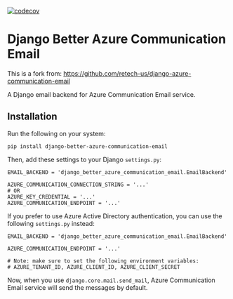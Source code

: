 [![codecov](https://codecov.io/gh/itm8-CDC/django-better-azure-communication-email/graph/badge.svg?token=L167GIRS20)](https://codecov.io/gh/itm8-CDC/django-better-azure-communication-email)

# Django Better Azure Communication Email
This is a fork from: https://github.com/retech-us/django-azure-communication-email

A Django email backend for Azure Communication Email service.

## Installation
Run the following on your system:

    pip install django-better-azure-communication-email

Then, add these settings to your Django `settings.py`:

    EMAIL_BACKEND = 'django_better_azure_communication_email.EmailBackend'

    AZURE_COMMUNICATION_CONNECTION_STRING = '...'
    # OR
    AZURE_KEY_CREDENTIAL = '...'
    AZURE_COMMUNICATION_ENDPOINT = '...'

If you prefer to use Azure Active Directory authentication, you can use the
following `settings.py` instead:

    EMAIL_BACKEND = 'django_better_azure_communication_email.EmailBackend'

    AZURE_COMMUNICATION_ENDPOINT = '...'

    # Note: make sure to set the following environment variables:
    # AZURE_TENANT_ID, AZURE_CLIENT_ID, AZURE_CLIENT_SECRET

Now, when you use `django.core.mail.send_mail`, Azure Communication Email
service will send the messages by default.
